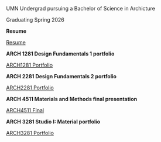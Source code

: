 UMN Undergrad pursuing a Bachelor of Science in Archicture 

Graduating Spring 2026

**Resume**

[Resume](https://github.com/user-attachments/files/17250385/Joseph-Sanders.2.pdf)

**ARCH 1281 Design Fundamentals 1 portfolio**

[ARCH1281 Portfolio](https://github.com/user-attachments/files/17250392/ARCH.1281.JOE.SANDERS.CATALOG.3.-compressed.pdf)

**ARCH 2281 Design Fundamentals 2 portfolio**

[ARCH2281 Portfolio](https://github.com/user-attachments/files/17250398/Sanders_ARCH3281_FinalPortfolio.1.-compressed.pdf)

**ARCH 4511 Materials and Methods final presentation**

[ARCH4511 Final](https://github.com/user-attachments/files/17250400/assignment.3.board1-01-combined.pdf)

**ARCH 3281 Studio I: Material portfolio**

[ARCH3281 Portfolio](https://github.com/user-attachments/files/17250401/Sanders_ARCH3281_FinalPortfolio.1.-compressed.pdf)
